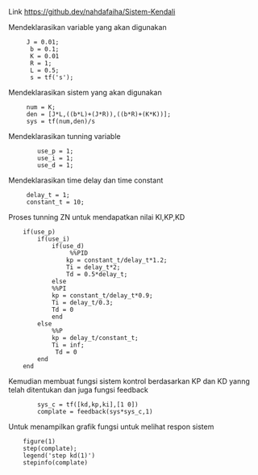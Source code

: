 Link https://github.dev/nahdafaiha/Sistem-Kendali

Mendeklarasikan variable yang akan digunakan 

         J = 0.01;
          b = 0.1;
          K = 0.01
          R = 1;
          L = 0.5;
          s = tf('s');

Mendeklarasikan sistem yang akan digunakan

         num = K;
         den = [J*L,((b*L)+(J*R)),((b*R)+(K*K))];
         sys = tf(num,den)/s

Mendeklarasikan tunning variable

            use_p = 1;
            use_i = 1;
            use_d = 1;

Mendeklarasikan time delay dan time constant

         delay_t = 1;
         constant_t = 10;



Proses tunning ZN untuk mendapatkan nilai KI,KP,KD 

        if(use_p)
            if(use_i)
                if(use_d)
                     %%PID
                    kp = constant_t/delay_t*1.2;
                    Ti = delay_t*2;
                    Td = 0.5*delay_t;
                else
                %%PI
                kp = constant_t/delay_t*0.9;
                Ti = delay_t/0.3;
                Td = 0
                end
            else 
                %%P
                kp = delay_t/constant_t;
                Ti = inf;
                 Td = 0
            end
        end



Kemudian membuat fungsi sistem kontrol berdasarkan KP dan KD yanng telah ditentukan dan juga fungsi feedback 

            sys_c = tf([kd,kp,ki],[1 0])
            complate = feedback(sys*sys_c,1)

Untuk menampilkan grafik fungsi untuk melihat respon sistem

        figure(1)
        step(complate); 
        legend('step kd(1)')
        stepinfo(complate)